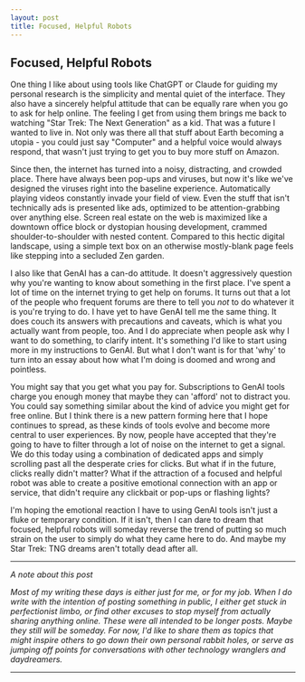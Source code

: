 ```yaml
---
layout: post
title: Focused, Helpful Robots
---
```


## Focused, Helpful Robots

One thing I like about using tools like ChatGPT or Claude for guiding my personal research is the simplicity and mental quiet of the interface.  They also have a sincerely helpful attitude that can be equally rare when you go to ask for help online. The feeling I get from using them brings me back to watching "Star Trek: The Next Generation" as a kid.  That was a future I wanted to live in.  Not only was there all that stuff about Earth becoming a utopia - you could just say "Computer" and a helpful voice would always respond, that wasn't just trying to get you to buy more stuff on Amazon.

<!--more-->

Since then, the internet has turned into a noisy, distracting, and crowded place.  There have always been pop-ups and viruses, but now it's like we've designed the viruses right into the baseline experience.  Automatically playing videos constantly invade your field of view.  Even the stuff that isn't technically ads is presented like ads, optimized to be attention-grabbing over anything else.  Screen real estate on the web is maximized like a downtown office block or dystopian housing development, crammed shoulder-to-shoulder with nested content.  Compared to this hectic digital landscape, using a simple text box on an otherwise mostly-blank page feels like stepping into a secluded Zen garden.

I also like that GenAI has a can-do attitude.  It doesn't aggressively question why you're wanting to know about something in the first place.  I've spent a lot of time on the internet trying to get help on forums.  It turns out that a lot of the people who frequent forums are there to tell you *not* to do whatever it is you're trying to do.  I have yet to have GenAI tell me the same thing.  It does couch its answers with precautions and caveats, which is what you actually want from people, too. And I do appreciate when people ask why I want to do something, to clarify intent.  It's something I'd like to start using more in my instructions to GenAI.  But what I don't want is for that 'why' to turn into an essay about how what I'm doing is doomed and wrong and pointless.

You might say that you get what you pay for.  Subscriptions to GenAI tools charge you enough money that maybe they can 'afford' not to distract you.  You could say something similar about the kind of advice you might get for free online.  But I think there is a new pattern forming here that I hope continues to spread, as these kinds of tools evolve and become more central to user experiences.  By now, people have accepted that they're going to have to filter through a lot of noise on the internet to get a signal.  We do this today using a combination of dedicated apps and simply scrolling past all the desperate cries for clicks.  But what if in the future, clicks really didn't matter?  What if the attraction of a focused and helpful robot was able to create a positive emotional connection with an app or service, that didn't require any clickbait or pop-ups or flashing lights?

I'm hoping the emotional reaction I have to using GenAI tools isn't just a fluke or temporary condition.  If it isn't, then I can dare to dream that focused, helpful robots will someday reverse the trend of putting so much strain on the user to simply do what they came here to do.  And maybe my Star Trek: TNG dreams aren't totally dead after all.

****

*A note about this post*

*Most of my writing these days is either just for me, or for my job.  When I do write with the intention of posting something in public, I either get stuck in perfectionist limbo, or find other excuses to stop myself from actually sharing anything online. These were all intended to be longer posts. Maybe they still will be someday.  For now, I'd like to share them as topics that might inspire others to go down their own personal rabbit holes, or serve as jumping off points for conversations with other technology wranglers and daydreamers.*

****
